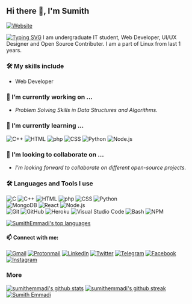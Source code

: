 ## Hi there 🙌, I'm Sumith
[![Website](https://img.shields.io/badge/Text-Text-green?style=flat-square)](https://google.com)

[![Typing SVG](https://readme-typing-svg.herokuapp.com?font=sherif&color=F70000&lines=I'm+a+Student;I'm+a+Developer;This+is+test+line2)](https://git.io/typing-svg)
I am undergraduate IT student, Web Developer, UI/UX Designer and Open Source Contributer. I am a part of Linux from last 1 years.

### 🛠 My skills include 
-   Web Developer
### 🔭 I’m currently working on ...
- _Problem Solving Skills in Data Structures and Algorithms._
### 🌱 I’m currently learning ...
  ![C++](https://img.shields.io/badge/C++-040E2C?style=for-the-badge&logo=c%2B%2B&logoColor=00599C)
  ![HTML](https://img.shields.io/badge/-HTML-040E2C?style=for-the-badge&logo=HTML5)
  ![php](https://img.shields.io/badge/PHP-040E2C?style=for-the-badge&logo=php&logoColor=white)
  ![CSS](https://img.shields.io/badge/-CSS-040E2C?style=for-the-badge&logo=CSS3&logoColor=1572B6)
  ![Python](https://img.shields.io/badge/Python-040E2C?style=for-the-badge&logo=python&logoColor=white)
  ![Node.js](https://img.shields.io/badge/-Node.js-040E2C?style=for-the-badge&logo=node.js)
### 👯 I’m looking to collaborate on ...
- _I’m looking forward to collaborate on different open-source projects._
### 🛠 Languages and Tools I use 

  ![C](https://img.shields.io/badge/-C-040E2C?style=for-the-badge&logo=C)
  ![C++](https://img.shields.io/badge/C++-040E2C?style=for-the-badge&logo=c%2B%2B&logoColor=00599C)
  ![HTML](https://img.shields.io/badge/-HTML-040E2C?style=for-the-badge&logo=HTML5)
  ![php](https://img.shields.io/badge/PHP-040E2C?style=for-the-badge&logo=php&logoColor=white)
  ![CSS](https://img.shields.io/badge/-CSS-040E2C?style=for-the-badge&logo=CSS3&logoColor=1572B6)
  ![Python](https://img.shields.io/badge/Python-040E2C?style=for-the-badge&logo=python&logoColor=white)
  <br>
  ![MongoDB](https://img.shields.io/badge/-MongoDB-040E2C?style=for-the-badge&logo=mongodb)
  ![React](https://img.shields.io/badge/-React-040E2C?style=for-the-badge&logo=react)
  ![Node.js](https://img.shields.io/badge/-Node.js-040E2C?style=for-the-badge&logo=node.js)
  <br>
  ![Git](https://img.shields.io/badge/-Git-040E2C?style=for-the-badge&logo=git)
  ![GitHub](https://img.shields.io/badge/-GitHub-040E2C?style=for-the-badge&logo=github)
  ![Heroku](https://img.shields.io/badge/-Heroku-040E2C?style=for-the-badge&logo=heroku&logoColor=6567a5)
  ![Visual Studio Code](https://img.shields.io/badge/-Visual%20Studio%20Code-040E2C?style=for-the-badge&logo=visual-studio-code&logoColor=007ACC)
  ![Bash](https://img.shields.io/badge/-Bash-040E2C?style=for-the-badge&logo=gnu-bash&logoColor=white)
  ![NPM](https://img.shields.io/badge/-Npm-040E2C?style=for-the-badge&logo=npm&logoColor=white)

[![SumithEmmadi's top languages](https://github-readme-stats.vercel.app/api/top-langs/?username=sumithemmadi&theme=blue-green)](https://github.com/anuraghazra/github-readme-stats)

<!--
#### 🤔 I’m looking for help with ...
#### 💬 Ask me about ...
#### 📫 How to reach me: ... -->
#### 📫 Connect with me:
[![Gmail](https://img.shields.io/badge/Gmail-D14836?style=for-the-badge&logo=gmail&logoColor=white)](mailto:sumithemmadi244@gmail.com)
[![Protonmail](https://img.shields.io/badge/ProtonMail-8B89CC?style=for-the-badge&logo=protonmail&logoColor=white)](mailto:sumithemmadi@protonmail.com)
[![LinkedIn](https://img.shields.io/badge/linkedin-%230077B5.svg?style=for-the-badge&logo=linkedin&logoColor=white)](https://www.linkedin.com/in/sumithemmadi)
[![Twitter](https://img.shields.io/badge/Twitter-%231DA1F2.svg?style=for-the-badge&logo=Twitter&logoColor=white)](https://www.twitter.com/sumithemmadi)
[![Telegram](https://img.shields.io/badge/Telegram-2CA5E0?style=for-the-badge&logo=telegram&logoColor=white)](https://t.me/sumithemmadi)
[![Facebook](https://img.shields.io/badge/Facebook-%231877F2.svg?style=for-the-badge&logo=Facebook&logoColor=white)](https://www.facebook.com/sumithemmadi)
[![Instagram](https://img.shields.io/badge/Instagram-%23E4405F.svg?style=for-the-badge&logo=Instagram&logoColor=white)](https://www.instagram.com/sumithemmadi)

<!-- #### 😄 Pronouns: ...
#### ⚡ Fun fact: ...-->

### More
[![sumithemmadi's github stats](https://github-readme-stats.vercel.app/api?username=sumithemmadi&count_private=true&include_all_commits=true&theme=radical)](https://google.com)
[![sumithemmadi's github streak](https://github-readme-streak-stats.herokuapp.com/?user=sumithemmadi&theme=blue-green)](https://github.com/DenverCoder1/github-readme-streak-stats)
[![Sumith Emmadi](https://github-profile-trophy.vercel.app/?username=sumithemmadi&row=1)](https://github.com/ryo-ma/github-profile-trophy)

